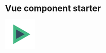 # Vue component starter

<a href="https://vue-comp-starter.netlify.app/" target="_blank" >
<img alt="Vue component starter Logo" src="./playground/public/favicon.svg" width="100px" height="100px">
</a>
